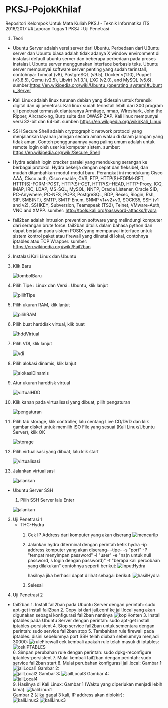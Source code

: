 # PKSJ-PojokKhilaf
Repositori Kelompok Untuk Mata Kuliah PKSJ - Teknik Informatika ITS 2016/2017
##Laporan Tugas 1 PKSJ : Uji Penetrasi

1. Teori
 * Ubuntu Server
        adalah versi server dari Ubuntu. Perbedaan dari UBuntu server dan Ubuntu biasa adalah tidak adanya X window environment di instalasi default ubuntu server dan beberapa perbedaan pada proses instalasi. Ubuntu server menggunakan interface berbasis teks. Ubuntu server mempunyai software server penting yang sudah terinstall, contohnya: Tomcat (v8), PostgreSQL (v9.5), Docker v(1.10), Puppet (v3.8.5), Qemu (v2.5), Libvirt (v1.3.1), LXC (v2.0), and MySQL (v5.6). sumber:https://en.wikipedia.org/wiki/Ubuntu_(operating_system)#Ubuntu_Server
 
 * Kali Linux
        adalah linux turunan debian yang didesain untuk forensik digital dan uji penetrasi. Kali linux sudah terinstall lebih dari 300 program uji penetrasi termasuk diantaranya Armitage, nmap, WIreshark, John the Ripper, Aircrack-ng, Burp suite dan OWASP ZAP. Kali linux mempunyai versi 32-bit dan 64-bit. sumber: https://en.wikipedia.org/wiki/Kali_Linux
 
 * SSH
        Secure Shell adalah cryptographic network protocol yang menjalankan layanan jaringan secara aman walau di dalam jaringan yang tidak aman. Contoh penggunaannya yang paling umum adalah untuk remote login oleh user ke komputer sistem. sumber: https://en.wikipedia.org/wiki/Secure_Shell
 
 * Hydra
        adalah login cracker paralel yang mendukung serangan ke berbagai protokol. Hydra bekerja dengan cepat dan fleksibel, dan mudah ditambahkan modul-modul baru. Perangkat ini mendukung Cisco AAA, Cisco auth, Cisco enable, CVS, FTP, HTTP(S)-FORM-GET, HTTP(S)-FORM-POST, HTTP(S)-GET, HTTP(S)-HEAD, HTTP-Proxy, ICQ, IMAP, IRC, LDAP, MS-SQL, MySQL, NNTP, Oracle Listener, Oracle SID, PC-Anywhere, PC-NFS, POP3, PostgreSQL, RDP, Rexec, Rlogin, Rsh, SIP, SMB(NT), SMTP, SMTP Enum, SNMP v1+v2+v3, SOCKS5, SSH (v1 and v2), SSHKEY, Subversion, Teamspeak (TS2), Telnet, VMware-Auth, VNC and XMPP. sumber: http://tools.kali.org/password-attacks/hydra
    
 * fail2ban
        adalah intrusion prevention software yang melindungi komputer dari serangan brute force. fail2ban ditulis dalam bahasa python dan dapat berjalan pada sistem POSIX yang mempunyai interface untuk sistem kontrol paket atau firewall yang diinstal di lokal, contohnya iptables atau TCP Wrapper. sumber: https://en.wikipedia.org/wiki/Fail2ban
 
2. Instalasi Kali Linux dan Ubuntu
  1. Klik Baru
        
        ![tombolBaru](https://github.com/atmazzerexe/PKSJ-PojokKhilaf/blob/master/Gambar/1.png "tombol baru")
  2. Pilih Tipe : Linux dan Versi : Ubuntu, klik lanjut
        
        ![pilihTipe](https://github.com/atmazzerexe/PKSJ-PojokKhilaf/blob/master/Gambar/2.png "pilih tipe")
  3. Pilih ukuran RAM, klik lanjut
        
        ![pilihRAM](https://github.com/atmazzerexe/PKSJ-PojokKhilaf/blob/master/Gambar/3.png "pilih RAM")
  4. Pilih buat harddisk virtual, klik buat
        
        ![hddVirtual](https://github.com/atmazzerexe/PKSJ-PojokKhilaf/blob/master/Gambar/4.png "hdd virtual")
  5. Pilih VDI, klik lanjut
        
        ![vdi](https://github.com/atmazzerexe/PKSJ-PojokKhilaf/blob/master/Gambar/5.png "vdi")
  6. Pilih alokasi dinamis, klik lanjut
        
        ![alokasiDinamis](https://github.com/atmazzerexe/PKSJ-PojokKhilaf/blob/master/Gambar/6.png "alokasi dinamis")
  7. Atur ukuran harddisk virtual
        
        ![virtualHDD](https://github.com/atmazzerexe/PKSJ-PojokKhilaf/blob/master/Gambar/7.png "virtual hdd")
  8. Klik kanan pada virtualisasi yang dibuat, pilih pengaturan
        
        ![pengaturan](https://github.com/atmazzerexe/PKSJ-PojokKhilaf/blob/master/Gambar/9.png "pengaturan")
  9. Pilih tab storage, klik controller, lalu centang Live CD/DVD dan klik gambar disket untuk memilih ISO File yang sesuai (Kali Linux/Ubuntu Server), klik OK
        
        ![storage](https://github.com/atmazzerexe/PKSJ-PojokKhilaf/blob/master/Gambar/10.png "storage")
  10. Pilih virtualisasi yang dibuat, lalu klik start
        
        ![virtualisasi](https://github.com/atmazzerexe/PKSJ-PojokKhilaf/blob/master/Gambar/11.png "virtualisasi")
  11. Jalankan virtualisasi
        
        ![jalankan](https://github.com/atmazzerexe/PKSJ-PojokKhilaf/blob/master/Gambar/8.png "jalankan")

  * Ubuntu Server SSH
      1. Pilih SSH Server lalu Enter
      
      ![jalankan](https://github.com/atmazzerexe/PKSJ-PojokKhilaf/blob/master/Gambar/2016-09-24_22-34-41.png "jalankan")
3. Uji Penetrasi 1
    * THC-Hydra
      1. Cek IP Address dari komputer yang akan diserang
            ![mencariIp](https://github.com/atmazzerexe/PKSJ-PojokKhilaf/blob/master/Gambar/ipaddress.PNG "Ip Address")
      2. Jalankan hydra diterminal dengan perintah
            ketik hydra -ip address komputer yang akan diserang- -tipe- -s "port" -P "tempat menyimpan password" -l "user" -e "ns(n untuk null password, s login dengan password)" -t "berapa kali percobaan yang dilakukan"
            contohnya seperti berikut:
            ![inputHydra](https://github.com/atmazzerexe/PKSJ-PojokKhilaf/blob/master/Gambar/2016-09-24_21-50-23.png "Input Hydra")
            
            hasilnya jika berhasil dapat dilihat sebagai berikut:
            ![hasilHydra](https://github.com/atmazzerexe/PKSJ-PojokKhilaf/blob/master/Gambar/2016-09-24_21-53-13.png "Hasil Hydra")
            
      3. Selesai
4. Uji Penetrasi 2
  * fail2ban
        1. Install fail2ban pada Ubuntu Server dengan perintah:
        sudo apt-get install fail2ban
        2. Copy isi dari jail.conf ke jail.local yang akan digunakan sebagai konfigurasi fail2ban nantinya
        ![kopiKonten](https://github.com/atmazzerexe/PKSJ-PojokKhilaf/blob/master/Gambar/2016-09-25_16-16-03.png "Copy isi jail.conf")
        3. Install iptables pada Ubuntu Server dengan perintah:
        sudo apt-get install iptables-persistent
        4. Stop service fail2ban untuk sementara dengan perintah:
        sudo service fail2ban stop
        5. Tambahkan rule firewall pada iptables. disini sebelumnya port SSH telah diubah sebelumnya menjadi 30000:
        ![ruleFirewall](https://github.com/atmazzerexe/PKSJ-PojokKhilaf/blob/master/Gambar/2016-09-25_16-05-52.png "Add rule firewall")
        cek kembali apakah rule telah masuk di iptables:
        ![cekIPTABLES](https://github.com/atmazzerexe/PKSJ-PojokKhilaf/blob/master/Gambar/2016-09-25_16-06-29.png "Cek hasil iptables")    
        6. Simpan perubahan rule dengan perintah:
        sudo dpkg-reconfigure iptables-persistent
        7. Mulai kembali fail2ban dengan perintah:
        sudo service fail2ban start
        8. Mulai perubahan konfigurasi jail.local:
        Gambar 1:
        ![jailLocal1](https://github.com/atmazzerexe/PKSJ-PojokKhilaf/blob/master/Gambar/2016-09-26_20-03-41.png "jail.local 1")
        Gambar 2:    
        ![jailLocal2](https://github.com/atmazzerexe/PKSJ-PojokKhilaf/blob/master/Gambar/2016-09-25_16-31-07.png "jail.local 2")
        Gambar 3:
        ![jailLocal3](https://github.com/atmazzerexe/PKSJ-PojokKhilaf/blob/master/Gambar/2016-09-25_16-23-08.png "jail.local 3")
        Gambar 4:    
        ![jailLocal4](https://github.com/atmazzerexe/PKSJ-PojokKhilaf/blob/master/Gambar/2016-09-25_16-21-03.png "jail.local 4")   
        9. Hasilnya di Kali Linux:
        Gambar 1 (Waktu yang diperlukan menjadi lebih lama):
        ![kaliLinux1](https://github.com/atmazzerexe/PKSJ-PojokKhilaf/blob/master/Gambar/2016-09-25_17-37-43.png "Hasil di Kali Linux 1")        
        Gambar 2 (Jika gagal 3 kali, IP address akan diblokir):    
        ![kaliLinux2](https://github.com/atmazzerexe/PKSJ-PojokKhilaf/blob/master/Gambar/2016-09-25_18-48-26.png "Hasil di Kali Linux 2")
        ![kaliLinux3](https://github.com/atmazzerexe/PKSJ-PojokKhilaf/blob/master/Gambar/2016-09-25_18-49-07.png "Hasil di Kali Linux 3")
